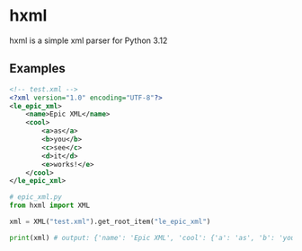# hxml
hxml is a simple xml parser for Python 3.12<br/>

## Examples
```xml
<!-- test.xml -->
<?xml version="1.0" encoding="UTF-8"?>
<le_epic_xml>
    <name>Epic XML</name>
    <cool>
        <a>as</a>
        <b>you</b>
        <c>see</c>
        <d>it</d>
        <e>works!</e>
    </cool>
</le_epic_xml>
```
```py
# epic_xml.py
from hxml import XML

xml = XML("test.xml").get_root_item("le_epic_xml")

print(xml) # output: {'name': 'Epic XML', 'cool': {'a': 'as', 'b': 'you', 'c': 'see', 'd': 'it', 'e': 'works!'}}
```
